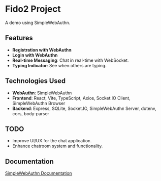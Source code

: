 # Fido2 Project

A demo using SimpleWebAuthn.

## Features

- **Registration with WebAuthn**
- **Login with WebAuthn**
- **Real-time Messaging**: Chat in real-time with WebSocket.
- **Typing Indicator**: See when others are typing.

## Technologies Used

- **WebAuthn**: SimpleWebAuthn
- **Frontend**: React, Vite, TypeScript, Axios, Socket.IO Client, SimpleWebAuthn Browser
- **Backend**: Express, SQLite, Socket.IO, SimpleWebAuthn Server, dotenv, cors, body-parser

## TODO

- Improve UI/UX for the chat application.
- Enhance chatroom system and functionality.

## Documentation

[SimpleWebAuthn Documentation](https://simplewebauthn.dev/docs/)